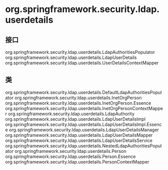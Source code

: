 # org.springframework.security.ldap.userdetails

## 接口

org.springframework.security.ldap.userdetails.LdapAuthoritiesPopulator
org.springframework.security.ldap.userdetails.LdapUserDetails
org.springframework.security.ldap.userdetails.UserDetailsContextMapper

## 类

org.springframework.security.ldap.userdetails.DefaultLdapAuthoritiesPopulator
org.springframework.security.ldap.userdetails.InetOrgPerson
org.springframework.security.ldap.userdetails.InetOrgPerson.Essence
org.springframework.security.ldap.userdetails.InetOrgPersonContextMapper
org.springframework.security.ldap.userdetails.LdapAuthority
org.springframework.security.ldap.userdetails.LdapUserDetailsImpl
org.springframework.security.ldap.userdetails.LdapUserDetailsImpl.Essence
org.springframework.security.ldap.userdetails.LdapUserDetailsManager
org.springframework.security.ldap.userdetails.LdapUserDetailsMapper
org.springframework.security.ldap.userdetails.LdapUserDetailsService
org.springframework.security.ldap.userdetails.NestedLdapAuthoritiesPopulator
org.springframework.security.ldap.userdetails.Person
org.springframework.security.ldap.userdetails.Person.Essence
org.springframework.security.ldap.userdetails.PersonContextMapper




